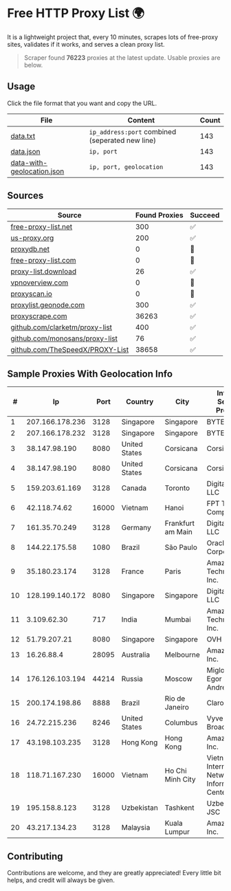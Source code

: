 
# Free HTTP Proxy List 🌍

It is a lightweight project that, every 10 minutes, scrapes lots of free-proxy sites, validates if it works, and serves a clean proxy list.


> Scraper found **76223** proxies at the latest update. Usable proxies are below.

## Usage

Click the file format that you want and copy the URL.


|File|Content|Count|
|----|-------|-----|
|[data.txt](https://raw.githubusercontent.com/themiralay/Proxy-List-World/master/data.txt)|`ip_address:port` combined (seperated new line)|143|
|[data.json](https://raw.githubusercontent.com/themiralay/Proxy-List-World/master/data.json)|`ip, port`|143|
|[data-with-geolocation.json](https://raw.githubusercontent.com/themiralay/Proxy-List-World/master/data-with-geolocation.json)|`ip, port, geolocation`|143|

## Sources

|Source|Found Proxies|Succeed|
|------|-------------|-------|
|[free-proxy-list.net](https://free-proxy-list.net)|300|✅|
|[us-proxy.org](https://www.us-proxy.org)|200|✅|
|[proxydb.net](http://proxydb.net)|0|🚫|
|[free-proxy-list.com](https://free-proxy-list.com/?page=&port=&type%5B%5D=http&type%5B%5D=https&up_time=0&search=Search)|0|🚫|
|[proxy-list.download](https://www.proxy-list.download/HTTP)|26|✅|
|[vpnoverview.com](https://vpnoverview.com/privacy/anonymous-browsing/free-proxy-servers)|0|🚫|
|[proxyscan.io](https://www.proxyscan.io)|0|🚫|
|[proxylist.geonode.com](https://proxylist.geonode.com/api/proxy-list?limit=300&page=1&sort_by=lastChecked&sort_type=desc&protocols=http,https)|300|✅|
|[proxyscrape.com](https://api.proxyscrape.com/v2/?request=displayproxies&protocol=http&timeout=10000&country=all&ssl=all&anonymity=all)|36263|✅|
|[github.com/clarketm/proxy-list](https://raw.githubusercontent.com/clarketm/proxy-list/master/proxy-list-raw.txt)|400|✅|
|[github.com/monosans/proxy-list](https://raw.githubusercontent.com/monosans/proxy-list/main/proxies/http.txt)|76|✅|
|[github.com/TheSpeedX/PROXY-List](https://raw.githubusercontent.com/TheSpeedX/PROXY-List/master/http.txt)|38658|✅|


## Sample Proxies With Geolocation Info

|#|Ip|Port|Country|City|Internet Service Provider|
|-|--|----|-------|----|-------------------------|
|1|207.166.178.236|3128|Singapore|Singapore|BYTEPLUS|
|2|207.166.178.232|3128|Singapore|Singapore|BYTEPLUS|
|3|38.147.98.190|8080|United States|Corsicana|Corsicana ISD|
|4|38.147.98.190|8080|United States|Corsicana|Corsicana ISD|
|5|159.203.61.169|3128|Canada|Toronto|DigitalOcean, LLC|
|6|42.118.74.62|16000|Vietnam|Hanoi|FPT Telecom Company|
|7|161.35.70.249|3128|Germany|Frankfurt am Main|DigitalOcean, LLC|
|8|144.22.175.58|1080|Brazil|São Paulo|Oracle Corporation|
|9|35.180.23.174|3128|France|Paris|Amazon Technologies Inc.|
|10|128.199.140.172|8080|Singapore|Singapore|DigitalOcean, LLC|
|11|3.109.62.30|717|India|Mumbai|Amazon Technologies Inc.|
|12|51.79.207.21|8080|Singapore|Singapore|OVH SAS|
|13|16.26.88.4|28095|Australia|Melbourne|Amazon.com, Inc.|
|14|176.126.103.194|44214|Russia|Moscow|Miglovets Egor Andreevich|
|15|200.174.198.86|8888|Brazil|Rio de Janeiro|Claro S.A|
|16|24.72.215.236|8246|United States|Columbus|Vyve Broadband|
|17|43.198.103.235|3128|Hong Kong|Hong Kong|Amazon.com, Inc.|
|18|118.71.167.230|16000|Vietnam|Ho Chi Minh City|Vietnam Internet Network Information Center|
|19|195.158.8.123|3128|Uzbekistan|Tashkent|Uzbektelecom JSC|
|20|43.217.134.23|3128|Malaysia|Kuala Lumpur|Amazon.com, Inc.|



## Contributing

Contributions are welcome, and they are greatly appreciated! Every
little bit helps, and credit will always be given.

